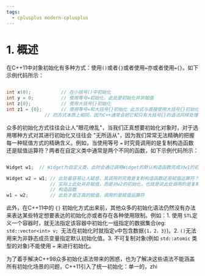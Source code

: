 ```yaml
---
tags:
  - cplusplus modern-cplusplus
---
```


# 1. 概述

在C++11中对象初始化有多种方式：使用`()`或者`{}`或者使用`=`亦或者使用`={}`。如下示例代码所示：

``` C++

int x(0);           // 在小括号()中初始化
int y = 0;          // 使用等号=初始化，此处是初始化并非赋值
int z{0};           // 使用大括号{}初始化
int z1 = {0};       // 使用等号=和大括号{}初始化 此方式与直接使用大括号{}初始化
              // 的方式本质上相同，因为C++通常会把它和只有大括号{}的语法同样处理

```

众多的初始化方式往往会让人"眼花缭乱"，当我们正真想要初始化对象时，对于选用哪种方式对其进行初始化又往往会 "无所适从"，因为我们常常无法精确的把握每一种赋值方式的精确含义。例如，当使用等号 `=` 时究竟调用的是复制构造函数还是赋值运算符？两者在自定义类中通常是两个不同的函数，如下示例代码所示：

``` C++

Widget w1;  // Widget为自定义类，此时会通过调用Widget的默认构造函数完成对w1的初始化

Widget w2 = w1; // 此处最容易让人疑惑，其调用的究竟是复制构造函数还是赋值运算符？
                // 实际上此处并非赋值，而是对w2的初始化，也就是说此处调用的是复制
                // 构造函数
w1 = w2;        // 此处才是正真的赋值，调用的是赋值运算符

```

此外，在C++11中的 `{}` 初始化方式出来前，其他众多的初始化语法仍然没有办法来表达某些特定想要表达的初始化亦或者存在各种使用限制。例如：1. 使用 `STL`定义一个容器时，就无法指定该容器中初始化一组指定的数据集合(eg: `std::vector<int> v; `无法在初始化时就指定`v`中包含数据`{1，2，3}`)。2. `()`无法用来为非静态成员变量指定默认初始化值。3. 不可复制对象(例如 `std::atomic` 类型的对象)不能使用 `=` 来进行初始化。

为了着手解决C++98众多初始化语法带来的困惑，也为了解决这些语法不能涵盖所有初始化场景的问题，C++11引入了统一初始化：单一的，zhi



     
